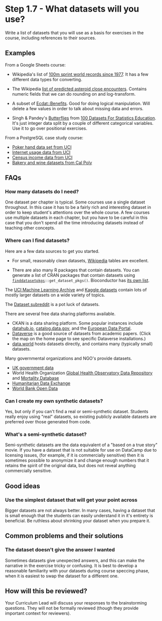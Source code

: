 # Step 1.7 - What datasets will you use?


Write a list of datasets that you will use as a basis for exercises in the course, including references to their sources.


## Examples

From a Google Sheets course:

- Wikipedia's list of [100m sprint world records since 1977](https://en.wikipedia.org/wiki/Men%27s_100_metres_world_record_progression#Records_from_1977). It has a few different data types for converting.

- The Wikipedia [list of predicted asteroid close encounters](https://en.wikipedia.org/wiki/List_of_asteroid_close_approaches_to_Earth#Predicted_encounters). Contains numeric fields that we can do rounding on and log-transform.

- A subset of [Ecdat::Benefits](https://www.rdocumentation.org/packages/Ecdat/topics/Benefits). Good for doing logical manipulation. Will delete a few values in order to talk about missing data and errors.

- Singh & Pandey's [Butterflies](http://ces.iisc.ernet.in/hpg/nvjoshi/statspunedatabook/Butterflies.xls) from [100 Datasets For Statistics Education](http://ces.iisc.ernet.in/hpg/nvjoshi/statspunedatabook/databook.html). It's just integer data split by a couple of different categorical variables.  Use it to go over positional exercises.

From a PostgreSQL case study course:

- [Poker hand data set from UCI](http://archive.ics.uci.edu/ml/datasets/Poker+Hand)
- [Internet usage data from UCI](http://archive.ics.uci.edu/ml/datasets/Internet+Usage+Data)
- [Census income data from UCI](http://archive.ics.uci.edu/ml/datasets/Census-Income+%28KDD%29)
- [Bakery and wine datasets from Cal Poly](http://users.csc.calpoly.edu/~dekhtyar/365-Winter2015/index.html)

## FAQs

### How many datasets do I need?

One dataset per chapter is typical. Some courses use a single dataset throughout. In this case it has to be a fairly rich and interesting dataset in order to keep student's attentions over the whole course. A few courses use multiple datasets in each chapter, but you have to be careful in this case that you don't spend all the time introducing datasets instead of teaching other concepts.

### Where can I find datasets?

Here are a few data sources to get you started.

- For small, reasonably clean datasets, [Wikipedia](https://en.wikipedia.org/wiki/Main_Page) tables are excellent.

- There are also many R packages that contain datasets. You can generate a list of CRAN packages that contain datasets using [`finddatasetpkgs`](https://github.com/datacamp/finddatasetpkgs)`::get_dataset_pkgs()`. Bioconductor has [its own list](https://bioconductor.org/packages/release/BiocViews.html#___ExperimentData).

The [UCI Machine Learning Archive](https://archive.ics.uci.edu/ml/datasets.html) and [Kaggle datasets](https://www.kaggle.com/datasets) contain lots of mostly larger datasets on a wide variety of topics.

The [Dataset subreddit](https://www.reddit.com/r/datasets) is a pot luck of datasets.

There are several free data sharing platforms available.
- CKAN is a data sharing platform. Some popular instances include [datahub.io](https://datahub.io/search), [catalog.data.gov](https://catalog.data.gov/dataset), and the [European Data Portal](https://www.europeandataportal.eu/data/en/dataset).
- [Dataverse](https://dataverse.org) is a good source of datasets from academic papers. (Click the map on the home page to see specific Dataverse installations.)
- [data.world](https://data.world) hosts datasets directly, and contains many (typically small) datasets.

Many governmental organizations and NGO's provide datasets.

- [UK government data](https://data.gov.uk/data/search)
- World Health Organization [Global Health Observatory Data Repository](http://www.who.int/gho/database/en) and [Mortality Database](http://www.who.int/healthinfo/mortality_data/en)
- [Humanitarian Data Exchange](https://data.humdata.org/dataset)
- [World Bank Open Data](https://data.worldbank.org)

### Can I create my own synthetic datasets?

Yes, but only if you can't find a real or semi-synthetic dataset. Students really enjoy using "real" datasets, so existing publicly available datasets are preferred over those generated from code.  

### What's a semi-synthetic dataset?

Semi-synthetic datasets are the data equivalent of a "based on a true story" movie. If you have a dataset that is not suitable for use on DataCamp due to licensing issues, (for example, if it is commercially sensitive) then it is sometimes possible to anonymize it and change enough numbers that it retains the spirit of the original data, but does not reveal anything commercially sensitive. 

## Good ideas

### Use the simplest dataset that will get your point across

Bigger datasets are not always better. In many cases, having a dataset that is small enough that the students can easily understand it in it's entirety is beneficial. Be ruthless about shrinking your dataset when you prepare it.

## Common problems and their solutions

### The dataset doesn't give the answer I wanted

Sometimes datasets give unexpected answers, and this can make the narrative in the exercise tricky or confusing. It is best to develop a reasonable familiarity with your datasets during course speccing phase, when it is easiest to swap the dataset for a different one.

## How will this be reviewed?

Your Curriculum Lead will discuss your responses to the brainstorming questions. They will not be formally reviewed (though they provide important context for reviewers).
